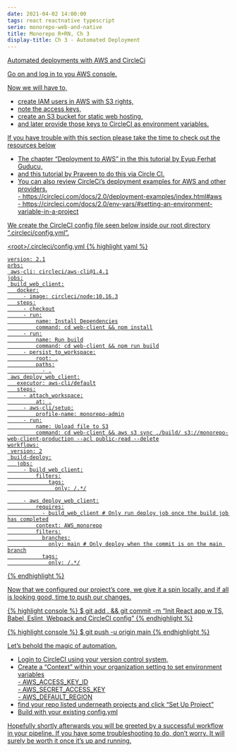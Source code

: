 ```yaml
---
date: 2021-04-02 14:00:00
tags: react reactnative typescript
serie: monorepo-web-and-native
title: Monorepo R+RN, Ch 3
display-title: Ch 3 - Automated Deployment
---
```

<u class="faded-highlight">Automated deployments with AWS and CircleCi<u>
<!--more-->
<p>Go on and log in to you AWS console.</p>

<p>Now we will have to,</p>

<ul>
    <li>create IAM users in AWS with S3 rights, </li>
    <li>note the access keys, </li>
    <li>create an S3 bucket for static web hosting, </li>
    <li>and later provide those keys to CircleCI as environment variables.</li>
</ul>

<p>If you have trouble with this section please take the time to check out the resources below</p>

<ul>
<li>The chapter “Deployment to AWS” in the <a href="https://medium.com/@eferhatg/create-react-app-continuous-integration-config-with-circleci-and-aws-2b0238cde169" target="_blank">this tutorial</a> by Eyup Ferhat Guducu,
</li>

<li>and <a href="https://techinscribed.com/deploy-frontend-application-to-aws-s3-using-circle-ci/">this tutorial</a> by Praveen to do this via Circle CI.
</li>

<li>You can also review CircleCi’s deployment examples for AWS and other providers.
<br/>- <a href="https://circleci.com/docs/2.0/deployment-examples/index.html#aws">https://circleci.com/docs/2.0/deployment-examples/index.html#aws</a>
<br/>- <a href="https://circleci.com/docs/2.0/env-vars/#setting-an-environment-variable-in-a-project">https://circleci.com/docs/2.0/env-vars/#setting-an-environment-variable-in-a-project</a>
</li>
</ul>

<p>We create the CircleCI config file seen below inside our root directory “.circleci/config.yml”.</p> 
<u class="faded-highlight no-underline">&lt;root>/.circleci/config.yml</u>
{% highlight yaml %}

    version: 2.1
    orbs:
     aws-cli: circleci/aws-cli@1.4.1
    jobs:
     build_web_client:
       docker:
         - image: circleci/node:10.16.3
       steps:
         - checkout
         - run:
             name: Install Dependencies
             command: cd web-client && npm install
         - run:
             name: Run build
             command: cd web-client && npm run build
         - persist_to_workspace:
             root: .
             paths:
               - .
     aws_deploy_web_client:
       executor: aws-cli/default
       steps:
         - attach_workspace:
             at: .
         - aws-cli/setup:
             profile-name: monorepo-admin
         - run:
             name: Upload file to S3
             command: cd web-client && aws s3 sync ./build/ s3://monorepo-web-client-production --acl public-read --delete
    workflows:
     version: 2
     build-deploy:
       jobs:
         - build_web_client:
             filters:
                 tags:
                   only: /.*/

         - aws_deploy_web_client:
             requires:
               - build_web_client # Only run deploy job once the build job has completed
             context: AWS_monorepo
             filters:
               branches:
                 only: main # Only deploy when the commit is on the main branch
               tags:
                 only: /.*/
{% endhighlight %}

<p>Now that we configured our project’s core, we give it a spin locally, and if all is looking good, time to push our changes.</p>

{% highlight console %}
$ git add . && git commit -m “Init React app w TS, Babel, Eslint, Webpack and CircleCI config”
{% endhighlight %}

{% highlight console %}
$ git push -u origin main
{% endhighlight %}
<p>Let’s behold the magic of automation.</p>
<ul>
    <li>Login to CircleCI using your version control system, </li>
    <li> Create a “Context” within your organization setting to set environment variables
      <br/>- AWS_ACCESS_KEY_ID
      <br/>- AWS_SECRET_ACCESS_KEY
      <br/>- AWS_DEFAULT_REGION
    </li>
    <li> find your repo listed underneath projects and click “Set Up Project”</li>
    <li> Build with your existing config.yml </li>
</ul>

<p>Hopefully shortly afterwards you will be greeted by a successful workflow in your pipeline. If you have some troubleshooting to do, don’t worry. It will surely be worth it once it’s up and running.</p>
